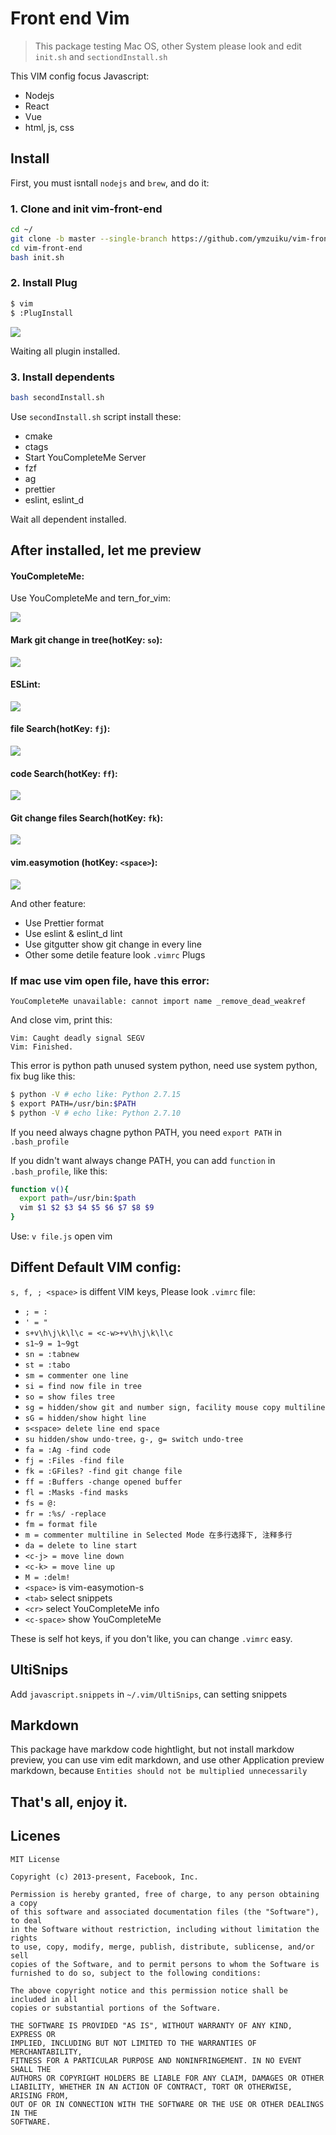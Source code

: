 # Front end Vim

> This package testing Mac OS, other System please look and edit `init.sh` and `sectiondInstall.sh`

This VIM config focus Javascript:

- Nodejs
- React
- Vue
- html, js, css

## Install

First, you must isntall `nodejs` and `brew`, and do it:

### 1. Clone and init vim-front-end

```sh
cd ~/
git clone -b master --single-branch https://github.com/ymzuiku/vim-front-end
cd vim-front-end
bash init.sh
```

### 2. Install Plug

```sh
$ vim
$ :PlugInstall
```

![](./img/installPlug.png)

Waiting all plugin installed.

### 3. Install dependents

```sh
bash secondInstall.sh
```

Use `secondInstall.sh` script install these:

- cmake
- ctags
- Start YouCompleteMe Server
- fzf
- ag
- prettier
- eslint, eslint_d

Wait all dependent installed.

## After installed, let me preview

#### YouCompleteMe:

Use YouCompleteMe and tern_for_vim:

![](./img/YouCompleteMe.png)

#### Mark git change in tree(hotKey: `so`):

![](./img/tree.png)

#### ESLint:

![](./img/eslint.png)

#### file Search(hotKey: `fj`):

![](./img/fzf.png)

#### code Search(hotKey: `ff`):

![](./img/ag.png)

#### Git change files Search(hotKey: `fk`):

![](./img/gitfile.png)

#### vim.easymotion (hotKey: `<space>`):

![](./img/easymotion.png)

And other feature:

- Use Prettier format
- Use eslint & eslint_d lint
- Use gitgutter show git change in every line
- Other some detile feature look `.vimrc` Plugs

### If mac use vim open file, have this error:

`YouCompleteMe unavailable: cannot import name _remove_dead_weakref`

And close vim, print this:

```
Vim: Caught deadly signal SEGV
Vim: Finished.
```

This error is python path unused system python, need use system python, fix bug like this:

```sh
$ python -V # echo like: Python 2.7.15
$ export PATH=/usr/bin:$PATH
$ python -V # echo like: Python 2.7.10
```

If you need always chagne python PATH, you need `export PATH` in `.bash_profile`

If you didn't want always change PATH, you can add `function` in `.bash_profile`, like this:

```sh
function v(){
  export path=/usr/bin:$path
  vim $1 $2 $3 $4 $5 $6 $7 $8 $9
}
```

Use: `v file.js` open vim

## Diffent Default VIM config:

`s, f, ; <space>` is diffent VIM keys, Please look `.vimrc` file:

- `; = :`
- `' = "`
- `s+v\h\j\k\l\c = <c-w>+v\h\j\k\l\c`
- `s1~9 = 1~9gt`
- `sn = :tabnew`
- `st = :tabo`
- `sm = commenter one line`
- `si = find now file in tree`
- `so = show files tree`
- `sg = hidden/show git and number sign, facility mouse copy multiline`
- `sG = hidden/show hight line`
- `s<space> delete line end space`
- `su hidden/show undo-tree，g-, g= switch undo-tree`
- `fa = :Ag -find code`
- `fj = :Files -find file`
- `fk = :GFiles? -find git change file`
- `ff = :Buffers -change opened buffer`
- `fl = :Masks -find masks`
- `fs = @:`
- `fr = :%s/ -replace`
- `fm = format file`
- `m = commenter multiline in Selected Mode 在多行选择下, 注释多行`
- `da = delete to line start`
- `<c-j> = move line down`
- `<c-k> = move line up`
- `M = :delm!`
- `<space>` is vim-easymotion-s
- `<tab>` select snippets
- `<cr>` select YouCompleteMe info
- `<c-space>` show YouCompleteMe

These is self hot keys, if you don't like, you can change `.vimrc` easy.

## UltiSnips

Add `javascript.snippets` in `~/.vim/UltiSnips`, can setting snippets

## Markdown

This package have markdow code hightlight, but not install markdow preview, you can use vim edit markdown, and use other Application preview markdown, because `Entities should not be multiplied unnecessarily`

## That's all, enjoy it.

## Licenes

```
MIT License

Copyright (c) 2013-present, Facebook, Inc.

Permission is hereby granted, free of charge, to any person obtaining a copy
of this software and associated documentation files (the "Software"), to deal
in the Software without restriction, including without limitation the rights
to use, copy, modify, merge, publish, distribute, sublicense, and/or sell
copies of the Software, and to permit persons to whom the Software is
furnished to do so, subject to the following conditions:

The above copyright notice and this permission notice shall be included in all
copies or substantial portions of the Software.

THE SOFTWARE IS PROVIDED "AS IS", WITHOUT WARRANTY OF ANY KIND, EXPRESS OR
IMPLIED, INCLUDING BUT NOT LIMITED TO THE WARRANTIES OF MERCHANTABILITY,
FITNESS FOR A PARTICULAR PURPOSE AND NONINFRINGEMENT. IN NO EVENT SHALL THE
AUTHORS OR COPYRIGHT HOLDERS BE LIABLE FOR ANY CLAIM, DAMAGES OR OTHER
LIABILITY, WHETHER IN AN ACTION OF CONTRACT, TORT OR OTHERWISE, ARISING FROM,
OUT OF OR IN CONNECTION WITH THE SOFTWARE OR THE USE OR OTHER DEALINGS IN THE
SOFTWARE.
```
